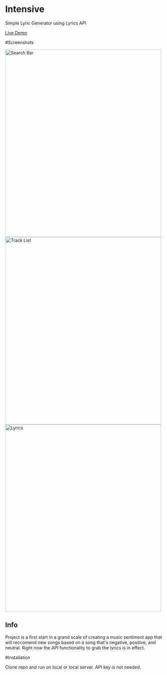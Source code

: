 # Intensive

Simple Lyric Generator using Lyrics API


<a href="https://frozen-inlet-14329.herokuapp.com/">Live Demo </a>
  
#Screenshots

 <img src="https://ibb.co/C50fDg0" alt="Search Bar" width="500" height="600"> 
 <img src="https://ibb.co/99h16Pb" alt="Track List" width="500" height="600"> 
 <img src="https://ibb.co/0C4hNF3" alt="Lyrics" width="500" height="600"> 


## Info 

Project is a first start in a grand scale of creating a music sentiment app that will reccomend new songs based on a song that's negative, positive, and neutral. Right now the API functionality to grab the lyrics is in effect.

#Installation 

Clone repo and run on local or local server. API key is not needed. 
